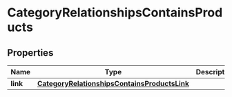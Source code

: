 

# CategoryRelationshipsContainsProducts


## Properties

| Name | Type | Description | Notes |
|------------ | ------------- | ------------- | -------------|
|**link** | [**CategoryRelationshipsContainsProductsLink**](CategoryRelationshipsContainsProductsLink.md) |  |  [optional] |



